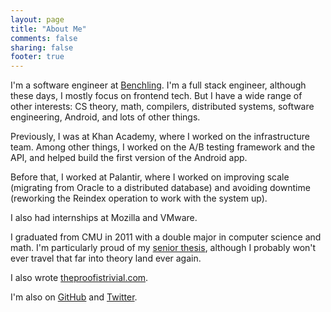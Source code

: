 ```yaml
---
layout: page
title: "About Me"
comments: false
sharing: false
footer: true
---
```


I'm a software engineer at [Benchling](https://benchling.com/enterprise). I'm a
full stack engineer, although these days, I mostly focus on frontend tech. But
I have a wide range of other interests: CS theory, math, compilers, distributed
systems, software engineering, Android, and lots of other things.

Previously, I was at Khan Academy, where I worked on the infrastructure team.
Among other things, I worked on the A/B testing framework and the API, and
helped build the first version of the Android app.

Before that, I worked at Palantir, where I worked on improving scale (migrating
from Oracle to a distributed database) and avoiding downtime (reworking the
Reindex operation to work with the system up).

I also had internships at Mozilla and VMware.

I graduated from CMU in 2011 with a double major in computer science and math.
I'm particularly proud of my [senior thesis](/files/senior_thesis.pdf),
although I probably won't ever travel that far into theory land ever again.

I also wrote [theproofistrivial.com](http://www.theproofistrivial.com).

I'm also on [GitHub](https://github.com/alangpierce) and
[Twitter](https://twitter.com/alangpierce).
